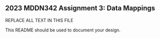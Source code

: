 ## 2023 MDDN342 Assignment 3: Data Mappings

REPLACE ALL TEXT IN THIS FILE

This README should be used to document your design.
